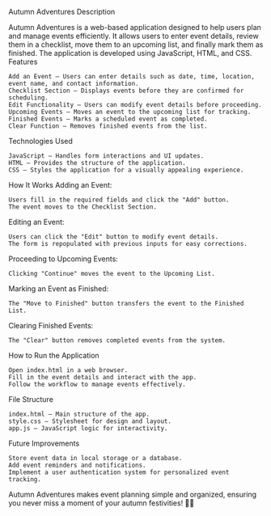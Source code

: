 Autumn Adventures Description

Autumn Adventures is a web-based application designed to help users plan and manage events efficiently. It allows users to enter event details, review them in a checklist, move them to an upcoming list, and finally mark them as finished. The application is developed using JavaScript, HTML, and CSS.
Features

    Add an Event – Users can enter details such as date, time, location, event name, and contact information.
    Checklist Section – Displays events before they are confirmed for scheduling.
    Edit Functionality – Users can modify event details before proceeding.
    Upcoming Events – Moves an event to the upcoming list for tracking.
    Finished Events – Marks a scheduled event as completed.
    Clear Function – Removes finished events from the list.

Technologies Used

    JavaScript – Handles form interactions and UI updates.
    HTML – Provides the structure of the application.
    CSS – Styles the application for a visually appealing experience.

How It Works
Adding an Event:

    Users fill in the required fields and click the "Add" button.
    The event moves to the Checklist Section.

Editing an Event:

    Users can click the "Edit" button to modify event details.
    The form is repopulated with previous inputs for easy corrections.

Proceeding to Upcoming Events:

    Clicking "Continue" moves the event to the Upcoming List.

Marking an Event as Finished:

    The "Move to Finished" button transfers the event to the Finished List.

Clearing Finished Events:

    The "Clear" button removes completed events from the system.

How to Run the Application

    Open index.html in a web browser.
    Fill in the event details and interact with the app.
    Follow the workflow to manage events effectively.

File Structure

    index.html – Main structure of the app.
    style.css – Stylesheet for design and layout.
    app.js – JavaScript logic for interactivity.

Future Improvements

    Store event data in local storage or a database.
    Add event reminders and notifications.
    Implement a user authentication system for personalized event tracking.

Autumn Adventures makes event planning simple and organized, ensuring you never miss a moment of your autumn festivities! 🍂✨
